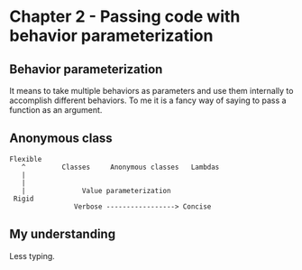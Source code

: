 # Chapter 2 - Passing code with behavior parameterization

## Behavior parameterization
It means to take multiple behaviors as parameters and use them
internally to accomplish different behaviors. To me it is a fancy way
of saying to pass a function as an argument.

## Anonymous class
```
Flexible
   ^         Classes     Anonymous classes   Lambdas
   |
   |
   |              Value parameterization
 Rigid
                Verbose -----------------> Concise
```

## My understanding
Less typing.
